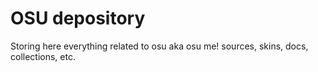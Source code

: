 # OSU depository

Storing here everything related to osu aka osu me! sources, skins, docs, collections, etc.
